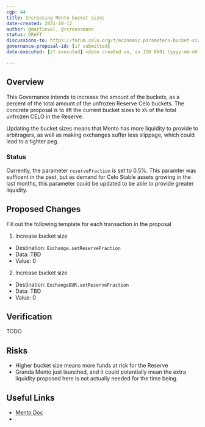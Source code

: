 ```yaml
---
cgp: 44
title: Increasing Mento bucket sizes
date-created: 2021-10-12
author: @martinvol, @rcroessmann
status: DRAFT
discussions-to: https://forum.celo.org/t/economic-parameters-bucket-sizes-and-reserve-allocation-cgp-40-cgp-43/1997
governance-proposal-id: [if submitted]
date-executed: [if executed] <date created on, in ISO 8601 (yyyy-mm-dd) format>

---
```

## Overview

This Governance intends to increase the amount of the buckets, as a percent of the total amount of the unfrozen Reserve Celo buckets. The concrete proposal is to lift the current bucket sizes to `X%` of the total unfrozen CELO in the Reserve.

Updating the bucket sizes means that Mento has more liquidity to provide to arbitragers, as well as making exchanges suffer less slippage, which could lead to a tighter peg. 

### Status
  
Currently, the parameter `reserveFraction` is set to 0.5%. This paramter was sufficent in the past, but as demand for Celo Stable assets growing in the last months, this parameter could be updated to be able to provide greater liquidity.

## Proposed Changes

Fill out the following template for each transaction in the proposal

1. Increase bucket size
  - Destination: `Exchange.setReserveFraction`
  - Data: TBD
  - Value: 0

2. Increase bucket size
  - Destination: `ExchangeEUR.setReserveFraction`
  - Data: TBD
  - Value: 0

## Verification

TODO

## Risks

* Higher bucket size means more funds at risk for the Reserve
* Granda Mento just launched, and it could potentially mean the extra liquidity proposed here is not actually needed for the time being.

## Useful Links

* [Mento Doc](shttps://docs.celo.org/celo-codebase/protocol/stability/doto)
* 
